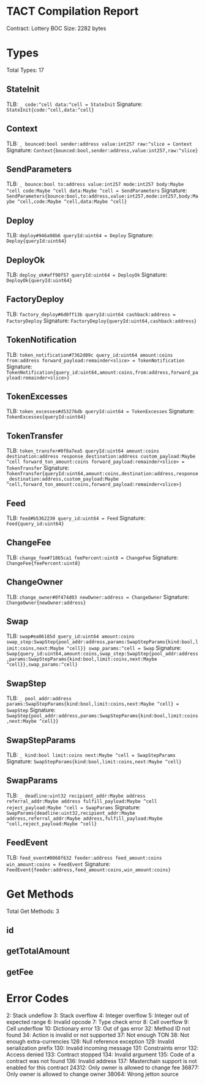 # TACT Compilation Report
Contract: Lottery
BOC Size: 2282 bytes

# Types
Total Types: 17

## StateInit
TLB: `_ code:^cell data:^cell = StateInit`
Signature: `StateInit{code:^cell,data:^cell}`

## Context
TLB: `_ bounced:bool sender:address value:int257 raw:^slice = Context`
Signature: `Context{bounced:bool,sender:address,value:int257,raw:^slice}`

## SendParameters
TLB: `_ bounce:bool to:address value:int257 mode:int257 body:Maybe ^cell code:Maybe ^cell data:Maybe ^cell = SendParameters`
Signature: `SendParameters{bounce:bool,to:address,value:int257,mode:int257,body:Maybe ^cell,code:Maybe ^cell,data:Maybe ^cell}`

## Deploy
TLB: `deploy#946a98b6 queryId:uint64 = Deploy`
Signature: `Deploy{queryId:uint64}`

## DeployOk
TLB: `deploy_ok#aff90f57 queryId:uint64 = DeployOk`
Signature: `DeployOk{queryId:uint64}`

## FactoryDeploy
TLB: `factory_deploy#6d0ff13b queryId:uint64 cashback:address = FactoryDeploy`
Signature: `FactoryDeploy{queryId:uint64,cashback:address}`

## TokenNotification
TLB: `token_notification#7362d09c query_id:uint64 amount:coins from:address forward_payload:remainder<slice> = TokenNotification`
Signature: `TokenNotification{query_id:uint64,amount:coins,from:address,forward_payload:remainder<slice>}`

## TokenExcesses
TLB: `token_excesses#d53276db queryId:uint64 = TokenExcesses`
Signature: `TokenExcesses{queryId:uint64}`

## TokenTransfer
TLB: `token_transfer#0f8a7ea5 queryId:uint64 amount:coins destination:address response_destination:address custom_payload:Maybe ^cell forward_ton_amount:coins forward_payload:remainder<slice> = TokenTransfer`
Signature: `TokenTransfer{queryId:uint64,amount:coins,destination:address,response_destination:address,custom_payload:Maybe ^cell,forward_ton_amount:coins,forward_payload:remainder<slice>}`

## Feed
TLB: `feed#b5362230 query_id:uint64 = Feed`
Signature: `Feed{query_id:uint64}`

## ChangeFee
TLB: `change_fee#71865ca1 feePercent:uint8 = ChangeFee`
Signature: `ChangeFee{feePercent:uint8}`

## ChangeOwner
TLB: `change_owner#0f474d03 newOwner:address = ChangeOwner`
Signature: `ChangeOwner{newOwner:address}`

## Swap
TLB: `swap#ea06185d query_id:uint64 amount:coins swap_step:SwapStep{pool_addr:address,params:SwapStepParams{kind:bool,limit:coins,next:Maybe ^cell}} swap_params:^cell = Swap`
Signature: `Swap{query_id:uint64,amount:coins,swap_step:SwapStep{pool_addr:address,params:SwapStepParams{kind:bool,limit:coins,next:Maybe ^cell}},swap_params:^cell}`

## SwapStep
TLB: `_ pool_addr:address params:SwapStepParams{kind:bool,limit:coins,next:Maybe ^cell} = SwapStep`
Signature: `SwapStep{pool_addr:address,params:SwapStepParams{kind:bool,limit:coins,next:Maybe ^cell}}`

## SwapStepParams
TLB: `_ kind:bool limit:coins next:Maybe ^cell = SwapStepParams`
Signature: `SwapStepParams{kind:bool,limit:coins,next:Maybe ^cell}`

## SwapParams
TLB: `_ deadline:uint32 recipient_addr:Maybe address referral_addr:Maybe address fulfill_payload:Maybe ^cell reject_payload:Maybe ^cell = SwapParams`
Signature: `SwapParams{deadline:uint32,recipient_addr:Maybe address,referral_addr:Maybe address,fulfill_payload:Maybe ^cell,reject_payload:Maybe ^cell}`

## FeedEvent
TLB: `feed_event#0068f632 feeder:address feed_amount:coins win_amount:coins = FeedEvent`
Signature: `FeedEvent{feeder:address,feed_amount:coins,win_amount:coins}`

# Get Methods
Total Get Methods: 3

## id

## getTotalAmount

## getFee

# Error Codes
2: Stack undeflow
3: Stack overflow
4: Integer overflow
5: Integer out of expected range
6: Invalid opcode
7: Type check error
8: Cell overflow
9: Cell underflow
10: Dictionary error
13: Out of gas error
32: Method ID not found
34: Action is invalid or not supported
37: Not enough TON
38: Not enough extra-currencies
128: Null reference exception
129: Invalid serialization prefix
130: Invalid incoming message
131: Constraints error
132: Access denied
133: Contract stopped
134: Invalid argument
135: Code of a contract was not found
136: Invalid address
137: Masterchain support is not enabled for this contract
24312: Only owner is allowed to change fee
36877: Only owner is allowed to change owner
38064: Wrong jetton source